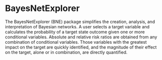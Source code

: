 # BayesNetExplorer
The BayesNetExplorer (BNE) package simplifies the creation, analysis, and interpretation of Bayesian networks. A user selects a target variable and calculates the probability of a target state outcome given one or more conditional variables. Absolute and relative risk ratios are obtained from any combination of conditional variables. Those variables with the greatest impact on the target are quickly identified, and the magnitude of their effect on the target, alone or in combination, are directly quantified.
